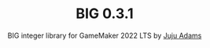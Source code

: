 <h1 align="center">BIG 0.3.1</h1>

<p align="center">BIG integer library for GameMaker 2022 LTS by <a href="https://www.jujuadams.com/" target="_blank">Juju Adams</a></p>
